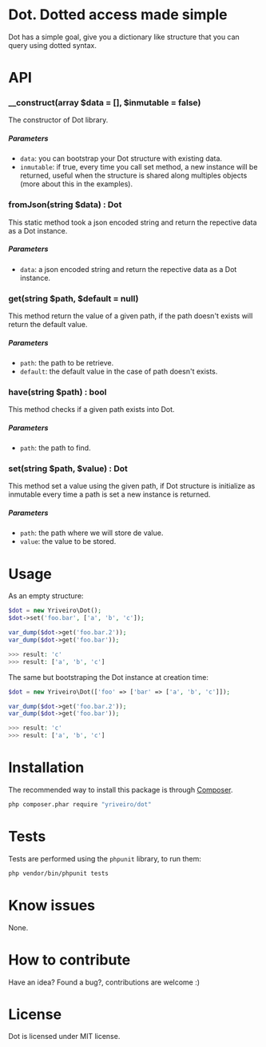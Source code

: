 # Dot. Dotted access made simple

Dot has a simple goal, give you a dictionary like structure that you can query using dotted syntax.

# API

### __construct(array $data = [], $inmutable = false)

The constructor of Dot library.

##### Parameters
* `data`: you can bootstrap your Dot structure with existing data.
* `inmutable`: if true, every time you call set method, a new instance will be returned, useful when the structure is shared along multiples objects (more about this in the examples).


### fromJson(string $data) : Dot

This static method took a json encoded string and return the repective data as a Dot instance.

##### Parameters
* `data`: a json encoded string and return the repective data as a Dot instance.


### get(string $path, $default = null)

This method return the value of a given path, if the path doesn't exists will return the default value.

##### Parameters
* `path`: the path to be retrieve.
* `default`: the default value in the case of path doesn't exists.


### have(string $path) : bool

This method checks if a given path exists into Dot.

##### Parameters
* `path`: the path to find.


### set(string $path, $value) : Dot

This method set a value using the given path, if Dot structure is initialize as inmutable every time a path is set a new instance is returned.

##### Parameters

* `path`: the path where we will store de value.
* `value`: the value to be stored.

# Usage

As an empty structure:

```php
$dot = new Yriveiro\Dot();
$dot->set('foo.bar', ['a', 'b', 'c']);

var_dump($dot->get('foo.bar.2'));
var_dump($dot->get('foo.bar'));

>>> result: 'c'
>>> result: ['a', 'b', 'c']
```

The same but bootstraping the Dot instance at creation time:

```php
$dot = new Yriveiro\Dot(['foo' => ['bar' => ['a', 'b', 'c']]);

var_dump($dot->get('foo.bar.2'));
var_dump($dot->get('foo.bar'));

>>> result: 'c'
>>> result: ['a', 'b', 'c']
```

# Installation

The recommended way to install this package is through [Composer](http://getcomposer.org/download/).

```sh
php composer.phar require "yriveiro/dot"
```

# Tests

Tests are performed using the `phpunit` library, to run them:

```sh
php vendor/bin/phpunit tests
```

# Know issues

None.

# How to contribute

Have an idea? Found a bug?, contributions are welcome :)

# License

Dot is licensed under MIT license.
